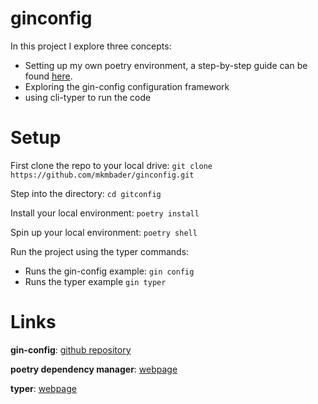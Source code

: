 # ginconfig

In this project I explore three concepts:
* Setting up my own poetry environment, a step-by-step guide can be found [here](https://pinto-club-076.notion.site/Maria-Bader-Ph-D-174b42a80bb84d779598643257ffcbf0?p=b89c6f7ab12c41e391baf56805be975a&pm=c).
* Exploring the gin-config configuration framework
* using cli-typer to run the code

# Setup

First clone the repo to your local drive:
`git clone https://github.com/mkmbader/ginconfig.git`

Step into the directory:
`cd gitconfig`

Install your local environment:
`poetry install`

Spin up your local environment:
`poetry shell`

Run the project using the typer commands:
* Runs the gin-config example: `gin config`
* Runs the typer example `gin typer`


# Links
**gin-config**: [github repository](https://github.com/google/gin-config)

**poetry dependency manager**: [webpage](https://python-poetry.org/)

**typer**: [webpage](https://typer.tiangolo.com/)
